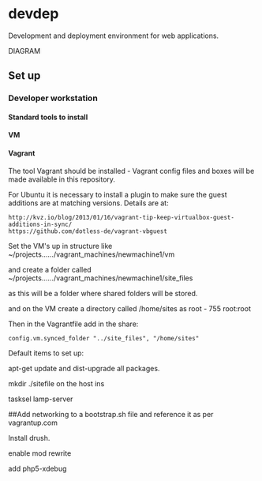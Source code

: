 # devdep
Development and deployment environment for web applications.

DIAGRAM

## Set up

### Developer workstation

#### Standard tools to install

#### VM

#### Vagrant

The tool Vagrant should be installed - Vagrant config files and boxes will be made available in this repository.

For Ubuntu it is necessary to install a plugin to make sure the guest additions are at matching versions.  Details are at:

    http://kvz.io/blog/2013/01/16/vagrant-tip-keep-virtualbox-guest-additions-in-sync/
    https://github.com/dotless-de/vagrant-vbguest
    
Set the VM's up in structure like ~/projects....../vagrant_machines/newmachine1/vm

and create a folder called ~/projects....../vagrant_machines/newmachine1/site_files

as this will be a folder where shared folders will be stored.

and on the VM create a directory called /home/sites as root - 755 root:root

Then in the Vagrantfile add in the share:

    config.vm.synced_folder "../site_files", "/home/sites"

Default items to set up:

apt-get update and dist-upgrade all packages.

mkdir ./sitefile on the host ins


tasksel lamp-server

##Add networking to a bootstrap.sh file and reference it as per vagrantup.com

Install drush.

enable mod rewrite

add php5-xdebug




